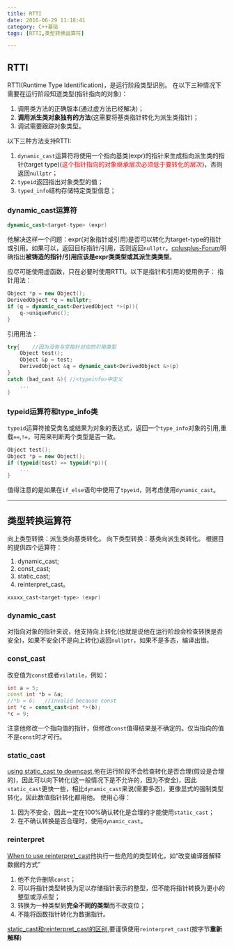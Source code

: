 ```yaml
---
title: RTTI
date: 2016-06-29 11:18:41
category: C++基础
tags: [RTTI,类型转换运算符]

---
```


## RTTI

RTTI(Runtime Type Identification)，是运行阶段类型识别。
在以下三种情况下需要在运行阶段知道类型(指针指向的对象)：
1. 调用类方法的正确版本(通过虚方法已经解决)；
2. **调用派生类对象独有的方法**(这需要将基类指针转化为派生类指针)；
3. 调试需要跟踪对象类型。

以下三种方法支持RTTI:
1. `dynamic_cast`运算符将使用一个指向基类(expr)的指针来生成指向派生类的指针(target type)(<font color=red>这个指针指向的对象继承层次必须低于要转化的层次</font>)，否则返回`nullptr`；
2. `typeid`返回指出对象类型的值；
3. `typed_info`结构存储特定类型信息；

### dynamic_cast运算符
```C++
dynamic_cast<target-type> (expr)
```
他解决这样一个问题：expr(对象指针或引用)是否可以转化为target-type的指针或引用。如果可以，返回目标指针/引用，否则返回`nullptr`。[cplusplus-Forum](http://www.cplusplus.com/forum/general/33626/)明确指出**被铸造的指针/引用应该是expr类类型或其派生类类型**。

应尽可能使用虚函数，只在必要时使用RTTI。以下是指针和引用的使用例子：
指针用法：
```C++
Object *p = new Object();
DerivedObject *q = nullptr;
if (q = dynamic_cast<DerivedObject *>(p)){
	q->uniqueFunc();
}
```
引用用法：
```C++
try{	//因为没有与空指针对应的引用类型
	Object test();
	Object &p = test;
	DerivedObject &q = dynamic_cast<DerivedObject &>(p)
}
catch (bad_cast &){	//<typeinfo>中定义
	...
}
```

### typeid运算符和type_info类
`typeid`运算符接受类名或结果为对象的表达式，返回一个`type_info`对象的引用,重载`==`,`!=`，可用来判断两个类型是否一致。
```C++
Object test();
Object *p = new Object();
if (typeid(test) == typeid(*p)){
	...
}
```
值得注意的是如果在`if_else`语句中使用了`tpyeid`，则考虑使用`dynamic_cast`。

---

## 类型转换运算符
向上类型转换：派生类向基类转化。
向下类型转换：基类向派生类转化。
根据目的提供四个运算符：
1. dynamic_cast;
2. const_cast;
3. static_cast;
4. reinterpret_cast。

```C++
xxxxx_cast<target-type> (expr)
```

### dynamic_cast
对指向对象的指针来说，他支持向上转化(也就是说他在运行阶段会检查转换是否安全)，如果不安全(不是向上转化)返回`nullptr`，如果不是多态，编译出错。

### const_cast
改变值为`const`或者`vilatile`，例如：
```C++
int a = 5;
const int *b = &a;
//*b = 6;	//invalid because const
int *c = const_cast<int *>(b);
*c = 9;
```
注意他修改一个指向值的指针，但修改`const`值得结果是不确定的。仅当指向的值不是`const`时才可行。

### static_cast
[using static_cast to downcast](http://www.cplusplus.com/forum/general/79249/),他在运行阶段不会检查转化是否合理(假设是合理的)，因此可以向下转化(这一般情况下是不允许的，因为不安全)，因此`static_cast`更快一些，相比`dynamic_cast`来说(需要多态)，更像显式的强制类型转化，因此数值指针转化都用他。
使用心得：
1. 因为不安全，因此一定在100%确认转化是合理的才能使用`static_cast`；
2. 在不确认转换是否合理时，使用`dynamic_cast`。

### reinterpret
[When to use reinterpret_cast](http://www.cplusplus.com/forum/general/47849/)他执行一些危险的类型转化，如“改变编译器解释数据的方式”
1. 他不允许删除`const`；
2. 可以将指针类型转换为足以存储指针表示的整型，但不能将指针转换为更小的整型或浮点型；
2. 转换为一种类型到**完全不同的类型**而不改变位；
3. 不能将函数指针转化为数据指针。

[static_cast和reinterpret_cast的区别](http://baike.baidu.com/item/reinterpret_cast),要谨慎使用`reinterpret_cast`(按字节**重新解释**)